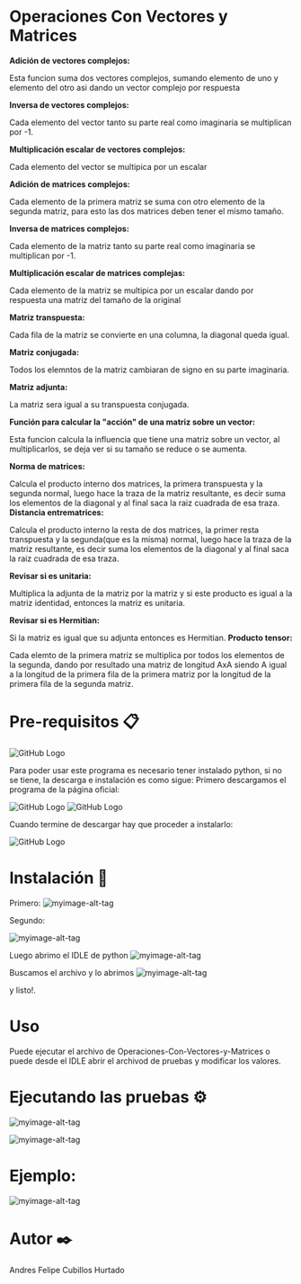 # Operaciones Con Vectores y Matrices

**Adición de vectores complejos:**

Esta funcion suma dos vectores complejos, sumando elemento de uno y elemento del otro asi dando un vector complejo por respuesta

**Inversa de vectores complejos:**

Cada elemento del vector tanto su parte real como imaginaria se multiplican por -1.

**Multiplicación escalar de vectores complejos:**

Cada elemento del vector se multipica por un escalar

**Adición de matrices complejos:**

Cada elemento de la primera matriz se suma con otro elemento de la segunda matriz, para esto las dos matrices deben tener el mismo tamaño.

**Inversa de matrices complejos:**

Cada elemento de la matriz tanto su parte real como imaginaria se multiplican por -1.

**Multiplicación escalar de matrices complejas:**

Cada elemento de la matriz se multipica por un escalar dando por respuesta una matriz del tamaño de la original


**Matriz transpuesta:**

Cada fila de la matriz se convierte en una columna, la diagonal queda igual.

**Matriz conjugada:**

Todos los elemntos de la matriz cambiaran de signo en su parte imaginaria.

**Matriz adjunta:**

La matriz sera igual a su transpuesta conjugada.

**Función para calcular la "acción" de una matriz sobre un vector:**

Esta funcion calcula la influencia que tiene una matriz sobre un vector, al multiplicarlos, se deja ver si su tamaño se reduce o se aumenta.

**Norma de matrices:**

Calcula el producto interno dos matrices, la primera transpuesta y la segunda normal, luego hace la traza de la matriz resultante, es decir suma los elementos de la diagonal y al final saca la raiz cuadrada de esa traza.
**Distancia entrematrices:**

Calcula el producto interno la resta de dos matrices, la primer resta transpuesta y la segunda(que es la misma) normal, luego hace la traza de la matriz resultante, es decir suma los elementos de la diagonal y al final saca la raiz cuadrada de esa traza.


**Revisar si es unitaria:**

Multiplica la adjunta de la matriz por la matriz y si este producto es igual a la matriz identidad, entonces la matriz es unitaria.

**Revisar si es Hermitian:**

Si la matriz es igual que su adjunta entonces es Hermitian.
**Producto tensor:**

Cada elemto de la primera matriz se multiplica por todos los elementos de la segunda, dando por resultado una matriz de longitud AxA siendo A igual a la longitud de la primera fila de la primera matriz por la longitud de la primera fila de la segunda matriz.



# Pre-requisitos 📋
![GitHub Logo](https://www.python.org/static/img/python-logo@2x.png)

Para poder usar este programa es necesario tener instalado python, si no se tiene, la descarga e instalación es como sigue:
Primero descargamos el programa de la página oficial:

![GitHub Logo](https://www.wikihow.com/images_en/thumb/1/14/Install-Python-Step-1-Version-2.jpg/v4-760px-Install-Python-Step-1-Version-2.jpg)
![GitHub Logo](https://www.wikihow.com/images_en/thumb/4/45/Install-Python-Step-2-Version-2.jpg/v4-760px-Install-Python-Step-2-Version-2.jpg)

Cuando termine de descargar hay que proceder a instalarlo:

![GitHub Logo](https://www.wikihow.com/images_en/thumb/f/fb/Install-Python-Step-4-Version-2.jpg/v4-760px-Install-Python-Step-4-Version-2.jpg)

 # Instalación 🔧
Primero: 
![myimage-alt-tag](https://scontent-bog1-1.xx.fbcdn.net/v/t1.15752-9/69874998_750459472059681_3913524228170711040_n.png?_nc_cat=109&_nc_oc=AQnAHS7ixOACxFw9VZIuFwoJKytHypC0c9lCVCRXGIho84rLNJiPg55F4K2wzo2JtM4&_nc_ht=scontent-bog1-1.xx&oh=a5c49974e0f359c923370686c6d86f6e&oe=5DC80CBF) 


Segundo:
 
![myimage-alt-tag](https://scontent-bog1-1.xx.fbcdn.net/v/t1.15752-9/69787354_394888117896148_1245516567102357504_n.png?_nc_cat=104&_nc_oc=AQnNB9OcyBE2U6RfyGIgC6WU0eO5bNwMMoCj8mp488ziRFTWFRubYaSZIR08O6ZYRRE&_nc_ht=scontent-bog1-1.xx&oh=ea1d0516b2d571b48d4d9707c30cd5d7&oe=5E0514B0) 


Luego abrimo el IDLE de python
![myimage-alt-tag](https://scontent-bog1-1.xx.fbcdn.net/v/t1.15752-9/69689175_475682319649824_1117122535582859264_n.jpg?_nc_cat=109&_nc_oc=AQncBZgHUk5xJWCUqEApXR0Jd2E_1hWuW4OYr4XiwiEsvhj0uYlr9-O6NLlb4Zkrjjs&_nc_ht=scontent-bog1-1.xx&oh=cebd69f85b23f8abab07548473591ce2&oe=5E03C862) 

Buscamos el archivo y lo abrimos
![myimage-alt-tag](https://scontent-bog1-1.xx.fbcdn.net/v/t1.15752-9/70778647_472135196670206_3245147181413302272_n.png?_nc_cat=100&_nc_oc=AQnxgrcF3EZL88MTpAI2jwDLclRoa72WBttNAznDA6vnFR88UHvB2M_Z9St3VWkMFoQ&_nc_ht=scontent-bog1-1.xx&oh=c41b02ea85e3f01c83da8b696a565ec9&oe=5DF5DC77) 

y listo!.


# Uso 
Puede ejecutar el archivo de Operaciones-Con-Vectores-y-Matrices o puede desde el IDLE abrir el archivod de pruebas y modificar los valores.

# Ejecutando las pruebas ⚙️
![myimage-alt-tag](https://scontent-bog1-1.xx.fbcdn.net/v/t1.15752-9/69705894_1309701689235671_7442578145238056960_n.png?_nc_cat=103&_nc_oc=AQmjygemnKTj3vN74CzpNAp25tmaUIKRoQVmWu4iaB_GCvkeoct--hoZDajrUp6OTAY&_nc_ht=scontent-bog1-1.xx&oh=8eff7ba4835f0a52d6241a1c28c727e5&oe=5E157F34) 


![myimage-alt-tag](https://scontent-bog1-1.xx.fbcdn.net/v/t1.15752-9/70027394_952743931767936_1409035545543180288_n.png?_nc_cat=101&_nc_oc=AQmdsTpfwYAX7BCbpr85Z1gVKdeXnB-Bau2EIp1a4Sg_Vod3kWkxHiFAr02uAXVwm84&_nc_ht=scontent-bog1-1.xx&oh=4e3621811b70a508bc5461c6c5027be8&oe=5E08DC28) 


# Ejemplo:
![myimage-alt-tag](https://scontent-bog1-1.xx.fbcdn.net/v/t1.15752-9/69825691_1460368624101827_8265811242875092992_n.png?_nc_cat=110&_nc_oc=AQn2TPoXjDlta3h9okCD58BzFFJMj4dHRMHDy2QDq9fgiWAa7EyC8qJMclrU4NR2peg&_nc_ht=scontent-bog1-1.xx&oh=1ce56f8ed76cca031d9fdf5a53d8b843&oe=5DF918F7)



# Autor ✒️
Andres Felipe Cubillos Hurtado


